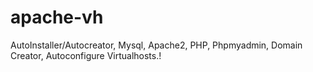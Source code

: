 # apache-vh
AutoInstaller/Autocreator, Mysql, Apache2, PHP, Phpmyadmin, Domain Creator, Autoconfigure Virtualhosts.!
